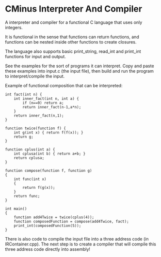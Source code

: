 # CMinus Interpreter And Compiler

A interpreter and compiler for a functional C language that uses only integers.

It is functional in the sense that functions can return functions, and functions can be nested inside other functions to create closures.

The language also supports basic print_string, read_int and print_int functions for input and output.

See the examples for the sort of programs it can interpret. Copy and paste these examples into input.c (the input file), then build and run the program to interpret/compile the input.

Example of functional composition that can be interpreted:
```
int fact(int n) {
	int inner_fact(int n, int a) {
		if (n==0) return a;
		return inner_fact(n-1,a*n);
	}
	return inner_fact(n,1);
}

function twice(function f) {
	int g(int x) { return f(f(x)); }
	return g;
}

function cplus(int a) {
	int cplusa(int b) { return a+b; }
	return cplusa;
}

function compose(function f, function g)
{
	int func(int x)
	{
		return f(g(x));
	}
	return func;
}

int main()
{
	function add4Twice = twice(cplus(4));
	function composedFunction = compose(add4Twice, fact);
	print_int(composedFunction(5));
}
```

There is also code to compile the input file into a three address code (in IRContainer.cpp). The next step is to create a compiler that will compile this three address code directly into assembly! 
